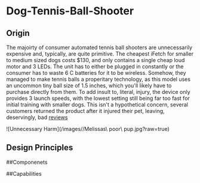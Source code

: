 # Dog-Tennis-Ball-Shooter

## Origin

The majoirty of consumer automated tennis ball shooters are unnecessarily expensive and, typically, are quite primitive. The cheapest iFetch for smaller to medium sized dogs costs $130, and only contains a single cheap loud motor and 3 LEDs. The unit has to either be plugged in constantly or the consumer has to waste 6 C batteries for it to be wireless. Somehow, they managed to make tennis balls a properitary technology, as this model uses an uncommon tiny ball size of 1.5 inches, which you'll likely have to purchase directly from them. To add insult to, literal, injury, the device only provides 3 launch speeds, with the lowest setting still being far too fast for initial training with smaller dogs. This isn't a hypothetical concern, several customers returned the product after it injured their pet, leaving, deservingly, bad [reviews](https://www.chewy.com/ifetch-mini-automatic-ball-launcher/dp/142434?utm_source=google-product&utm_medium=cpc&utm_content=iFetch&utm_campaign=19996370614&utm_term=&gad_source=1)

![Unnecessary Harm](/images//Melissas\ poor\ pup.jpg?raw=true)

## Design Principles

##Componenets

##Capabilities
